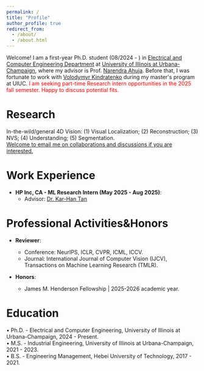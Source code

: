 ```yaml
---
permalink: /
title: "Profile"
author_profile: true
redirect_from: 
  - /about/
  - /about.html
---
```


Welcome! I am a first-year Ph.D. student (08/2024 - ) in [Electrical and Computer Engineering Department](https://ece.illinois.edu/) at [University of Illinois at Urbana-Champaign](https://illinois.edu/), where my advisor is Prof. [Narendra Ahuja](https://scholar.google.ca/citations?user=dY7OSl0AAAAJ&hl=en). Before that, I was fortunate to work with [Volodymyr Kindratenko](https://ece.illinois.edu/about/directory/faculty/kindrtnk) during my master's program at UIUC. <span style="color:red">I am seeking part-time Research intern opportunities in the 2025 fall semester. Happy to discuss potential fits.</span> <be>

Research
======
In-the-wild/general 4D Vision: (1) Visual Localization; (2) Reconstruction; (3) NVS; (4) Understanding; (5) Segmentation. <br>
<u>Welcome to email me on collaborations and discussions if you are interested.</u> <br>



Work Experience
======
- **HP Inc, CA - ML Research Intern (May 2025 - Aug 2025)**:
  - Advisor: [Dr. Kar-Han Tan](https://karhan-tan.github.io/)

  
Professional Activities&Honors
======
- **Reviewer**:
  - Conference: NeurIPS, ICLR, CVPR, ICML, ICCV.
  - Journal: International Journal of Computer Vision (IJCV), Transactions on Machine Learning Research (TMLR).

- **Honors**:
  - James M. Henderson Fellowship | 2025-2026 academic year.

Education
======
• Ph.D. - Electrical and Computer Engineering, University of Illinois at Urbana-Champaign, 2024 - Present. <br>
• M.S. - Industrial Engineering, University of Illinois at Urbana-Champaign, 2021 - 2023. <br>
• B.S. - Engineering Management, Hebei University of Technology, 2017 - 2021. <br>



